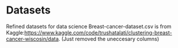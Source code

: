 # Datasets
Refined datasets for data science
Breast-cancer-dataset.csv is from Kaggle:https://www.kaggle.com/code/trushatalati/clustering-breast-cancer-wiscosin/data. (Just removed the uneccesary columns) 
